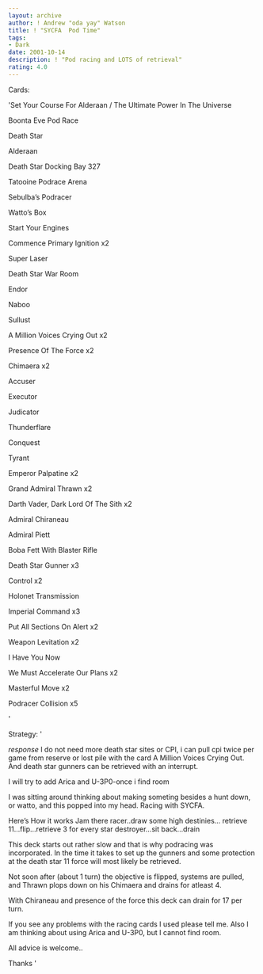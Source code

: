 ```yaml
---
layout: archive
author: ! Andrew "oda yay" Watson
title: ! "SYCFA  Pod Time"
tags:
- Dark
date: 2001-10-14
description: ! "Pod racing and LOTS of retrieval"
rating: 4.0
---
```

Cards: 

'Set Your Course For Alderaan / The Ultimate Power In The Universe

Boonta Eve Pod Race

Death Star

Alderaan

Death Star Docking Bay 327

Tatooine  Podrace Arena

Sebulba&#8217;s Podracer

Watto&#8217;s Box

Start Your Engines



Commence Primary Ignition x2


Super Laser


Death Star  War Room

Endor

Naboo

Sullust


A Million Voices Crying Out x2

Presence Of The Force x2


Chimaera x2

Accuser

Executor

Judicator

Thunderflare

Conquest

Tyrant


Emperor Palpatine x2

Grand Admiral Thrawn x2

Darth Vader, Dark Lord Of The Sith x2

Admiral Chiraneau

Admiral Piett

Boba Fett With Blaster Rifle

Death Star Gunner x3


Control x2

Holonet Transmission

Imperial Command x3

Put All Sections On Alert x2

Weapon Levitation x2

I Have You Now

We Must Accelerate Our Plans x2

Masterful Move x2

Podracer Collision x5


'

Strategy: '

*response*  I do not need more death star sites or CPI, i can pull cpi twice per game from reserve or lost pile with the card A Million Voices Crying Out.  And death star gunners can be retrieved with an interrupt.  


I will try to add Arica and U-3P0-once i find room




I was sitting around thinking about making someting besides a hunt down, or watto, and this popped into my head.  Racing with SYCFA.  


Here’s How it works Jam there racer..draw some high destinies... retrieve 11...flip...retrieve 3 for every star destroyer...sit back...drain


This deck starts out rather slow and that is why podracing was incorporated.  In the time it takes to set up the gunners and some protection at the death star 11 force will most likely be retrieved.  


Not soon after (about 1 turn)  the objective is flipped, systems are pulled, and Thrawn plops down on his Chimaera and drains for atleast 4.  


With Chiraneau and presence of the force this deck can drain for 17 per turn.


If you see any problems with the racing cards I used please tell me.  Also I am thinking about using Arica and U-3P0, but I cannot find room.  


All advice is welcome..


Thanks  '